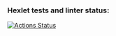### Hexlet tests and linter status:
[![Actions Status](https://github.com/SergeyChapurin/python-project-50/actions/workflows/hexlet-check.yml/badge.svg)](https://github.com/SergeyChapurin/python-project-50/actions)